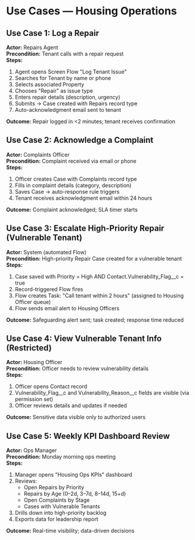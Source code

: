 # Use Cases — Housing Operations

## Use Case 1: Log a Repair
**Actor:** Repairs Agent  
**Precondition:** Tenant calls with a repair request  
**Steps:**
1. Agent opens Screen Flow "Log Tenant Issue"
2. Searches for Tenant by name or phone
3. Selects associated Property
4. Chooses "Repair" as issue type
5. Enters repair details (description, urgency)
6. Submits → Case created with Repairs record type
7. Auto-acknowledgment email sent to tenant

**Outcome:** Repair logged in <2 minutes; tenant receives confirmation


## Use Case 2: Acknowledge a Complaint
**Actor:** Complaints Officer  
**Precondition:** Complaint received via email or phone  
**Steps:**
1. Officer creates Case with Complaints record type
2. Fills in complaint details (category, description)
3. Saves Case → auto-response rule triggers
4. Tenant receives acknowledgment email within 24 hours

**Outcome:** Complaint acknowledged; SLA timer starts


## Use Case 3: Escalate High-Priority Repair (Vulnerable Tenant)
**Actor:** System (automated Flow)  
**Precondition:** High-priority Repair Case created for a vulnerable tenant  
**Steps:**
1. Case saved with Priority = High AND Contact.Vulnerability_Flag__c = true
2. Record-triggered Flow fires
3. Flow creates Task: "Call tenant within 2 hours" (assigned to Housing Officer queue)
4. Flow sends email alert to Housing Officers

**Outcome:** Safeguarding alert sent; task created; response time reduced


## Use Case 4: View Vulnerable Tenant Info (Restricted)
**Actor:** Housing Officer  
**Precondition:** Officer needs to review vulnerability details  
**Steps:**
1. Officer opens Contact record
2. Vulnerability_Flag__c and Vulnerability_Reason__c fields are visible (via permission set)
3. Officer reviews details and updates if needed

**Outcome:** Sensitive data visible only to authorized users


## Use Case 5: Weekly KPI Dashboard Review
**Actor:** Ops Manager  
**Precondition:** Monday morning ops meeting  
**Steps:**
1. Manager opens "Housing Ops KPIs" dashboard
2. Reviews:
   - Open Repairs by Priority
   - Repairs by Age (0–2d, 3–7d, 8–14d, 15+d)
   - Open Complaints by Stage
   - Cases with Vulnerable Tenants
3. Drills down into high-priority backlog
4. Exports data for leadership report

**Outcome:** Real-time visibility; data-driven decisions

